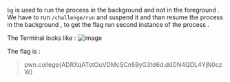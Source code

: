 `bg` is used to run the process in the background and not in the foreground . 
We have to run `/challenge/run` and suspend it and than resume the process in the background , to get the flag run second instance of the process .

The Terminal looks like : 
![image](https://github.com/user-attachments/assets/96855d31-69df-49d8-951c-829f286b9914)


The flag is : 
>pwn.college{ADRXqATotOuVDMcSCn59yG3td6d.ddDN4QDL4YjN0czW}
